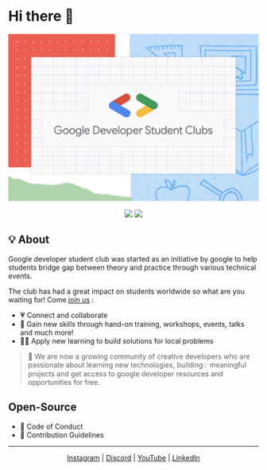 # Hi there 👋

![GDSC_BANNER](images/GDSC.png)

<p align="center">
<a herf=""><img src="https://img.shields.io/discord/765517809672519700?label=Discord%20GDSC%20PU&logo=discord&logoColor=white&style=flat-square"></a>
<a herf=""><img src="https://img.shields.io/badge/GDSC%20chapter-check%20out%20%26%20join%20us-orange?style=flat-square"></a>
</p>

## 💡 About
Google developer student club was started as an initiative by google to help students bridge gap between theory and practice through various technical events.

The club has had a great impact on students worldwide so what are you waiting for!
Come [join us](https://gdsc.community.dev/parul-university-vadodara/) :
- 💗 Connect and collaborate
- 👥 Gain new skills through hand-on training, workshops, events, talks and much more!
- 🧑‍💻 Apply new learning to build solutions for local problems

> 🚀 We are now a growing community of creative developers who are passionate about learning new technologies, building💡 meaningful projects and get access to google developer resources and opportunities for free.

## Open-Source 
- 📘 Code of Conduct
- 📙 Contribution Guidelines
<!-- - ⚙️ Current projects [for later] -->

<hr>

<p align="center">
    <a href="https://www.instagram.com/gdsc_pu/"><u>Instagram</u></a>
    | <a href="https://discord.gg/Ar8H3RhqQ4"><u>Discord</u></a>
    | <a href="https://www.youtube.com/channel/UCyORBFDGPvUU0hPL2PRaxsg"> <u>YouTube</u></a>
    | <a href="https://www.linkedin.com/company/dscpu/"><u>LinkedIn</u></a>
</p>

